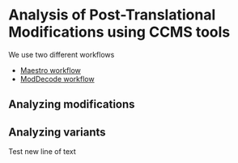 # Analysis of Post-Translational Modifications using CCMS tools

We use two different workflows

* [Maestro workflow](workflows/maestro.md)
* [ModDecode workflow](workflows/moddecode.md)

## Analyzing modifications

## Analyzing variants

Test new line of text
